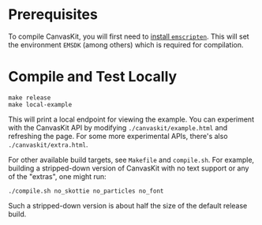 # Prerequisites

To compile CanvasKit, you will first need to [install `emscripten`][1].  This
will set the environment `EMSDK` (among others) which is required for
compilation.

# Compile and Test Locally

```
make release
make local-example
```

This will print a local endpoint for viewing the example.  You can experiment
with the CanvasKit API by modifying `./canvaskit/example.html` and refreshing
the page. For some more experimental APIs, there's also `./canvaskit/extra.html`.

For other available build targets, see `Makefile` and `compile.sh`.
For example, building a stripped-down version of CanvasKit with no text support or
any of the "extras", one might run:

    ./compile.sh no_skottie no_particles no_font

Such a stripped-down version is about half the size of the default release build.

[1]: https://emscripten.org/docs/getting_started/downloads.html

